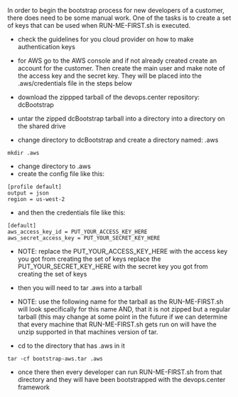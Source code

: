 In order to begin the bootstrap process for new developers of a customer, there does
need to be some manual work.  One of the tasks is to create a set of keys that can be
used when RUN-ME-FIRST.sh is executed.  

- check the guidelines for you cloud provider on how to make authentication keys

- for AWS go to the AWS console and if not already created create an account for the
  customer.  Then create the main user and make note of the access key and the secret
  key. They will be placed into the .aws/credentials file in the steps below 

- download the zippped tarball of the devops.center repository: dcBootstrap
- untar the zipped dcBootstrap tarball into a directory into a directory on the shared drive
- change directory to dcBootstrap and create a directory named: .aws

```
mkdir .aws
```

- change directory to .aws
- create the config file like this:

```
[profile default]
output = json
region = us-west-2
```

- and then the credentials file like this:

```
[default]
aws_access_key_id = PUT_YOUR_ACCESS_KEY_HERE
aws_secret_access_key = PUT_YOUR_SECRET_KEY_HERE
```

- NOTE: replace the PUT_YOUR_ACCESS_KEY_HERE with the access key you got from creating the set of keys
        replace the PUT_YOUR_SECRET_KEY_HERE with the secret key you got from creating the set of keys

- then you will need to tar .aws into a tarball
- NOTE: use the following name for the tarball as the RUN-ME-FIRST.sh will look specifically for this name
        AND, that it is not zipped but a regular tarball (this may change at some point in the future if we 
        can determine that every machine that RUN-ME-FIRST.sh gets run on will have the unzip supported in
        that machines version of tar.

- cd to the directory that has .aws in it

```
tar -cf bootstrap-aws.tar .aws
```

- once there then every developer can run RUN-ME-FIRST.sh from that directory and they will have been 
  bootstrapped with the devops.center framework


